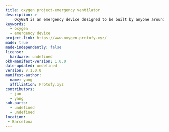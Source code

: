```yaml
---
title: oxygen project-emergency ventilator
description: > 
    OxyGEN is an emergency device designed to be built by anyone around the world. However, at planetary scales, the availability of tools, materials and industrial facilities varies from place to place.
keywords:
  - oxygen
  - emergency device
project-link: https://www.oxygen.protofy.xyz/
made: true
made-independently: false
license:
  hardware: undefined
okh-manifest-version: 1.0.0
date-updated: undefined
version: v.1.0.0
manifest-author:
  name: yang
  affiliation: Protofy.xyz
contributors:
  - jun
  - yang
sub-parts:
  - undefined
  - undefined
location: 
 - Barcelona
---
```

